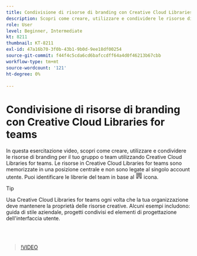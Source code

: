 ```yaml
---
title: Condivisione di risorse di branding con Creative Cloud Libraries for teams
description: Scopri come creare, utilizzare e condividere le risorse di branding per il tuo gruppo o team utilizzando Creative Cloud Libraries for teams
role: User
level: Beginner, Intermediate
kt: 8211
thumbnail: KT-8211
exl-id: 47a16b70-3f0b-43b1-9b0d-9ee18df00254
source-git-commit: f44f4c5cda6cd6bafccdff64a4d0f46213b67cbb
workflow-type: tm+mt
source-wordcount: '121'
ht-degree: 0%

---
```


# Condivisione di risorse di branding con Creative Cloud Libraries for teams

In questa esercitazione video, scopri come creare, utilizzare e condividere le risorse di branding per il tuo gruppo o team utilizzando Creative Cloud Libraries for teams. Le risorse in Creative Cloud Libraries for teams sono memorizzate in una posizione centrale e non sono legate al singolo account utente. Puoi identificare le librerie del team in base al ![immagine edificio](assets/Smock_Building_18_N.png) icona.

>[!TIP]
>
>Usa Creative Cloud Libraries for teams ogni volta che la tua organizzazione deve mantenere la proprietà delle risorse creative. Alcuni esempi includono: guida di stile aziendale, progetti condivisi ed elementi di progettazione dell&#39;interfaccia utente.

<br> 

>[!VIDEO](https://video.tv.adobe.com/v/335333?hidetitle=true)
